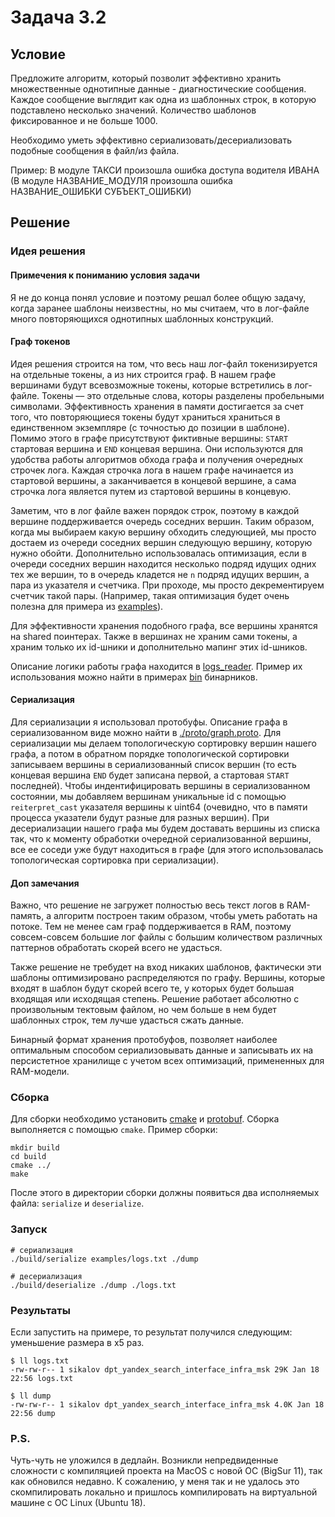 # Задача 3.2

## Условие

Предложите алгоритм, который позволит эффективно хранить множественные однотипные данные - диагностические сообщения. Каждое сообщение выглядит как одна из шаблонных строк, в которую подставлено несколько значений. Количество шаблонов фиксированное и не больше 1000.

Необходимо уметь эффективно сериализовать/десериализовать подобные сообщения в файл/из файла.

Пример: В модуле ТАКСИ произошла ошибка доступа водителя ИВАНА (В модуле НАЗВАНИЕ_МОДУЛЯ произошла ошибка НАЗВАНИЕ_ОШИБКИ СУБЪЕКТ_ОШИБКИ)

## Решение

### Идея решения

#### Примечения к пониманию условия задачи

Я не до конца понял условие и поэтому решал более общую задачу, когда заранее шаблоны неизвестны, но мы считаем, что в
лог-файле много повторяющихся однотипных шаблонных конструкций.

#### Граф токенов

Идея решения строится на том, что весь наш лог-файл токенизируется на отдельные токены, а из них строится граф.
В нашем графе вершинами будут всевозможные токены, которые встретились в лог-файле.
Токены –– это отдельные слова, которы разделены пробельными символами.
Эффективность хранения в памяти достигается за счет того, что повторяющиеся токены будут храниться храниться в единственном экземпляре
(с точностью до позиции в шаблоне).
Помимо этого в графе присутствуют фиктивные вершины: `START` стартовая вершина и `END` концевая вершина.
Они используются для удобства работы алгоритмов обхода графа и получения очередных строчек лога.
Каждая строчка лога в нашем графе начинается из стартовой вершины, а заканчивается в концевой
вершине, а сама строчка лога является путем из стартовой вершины в концевую.

Заметим, что в лог файле важен порядок строк, поэтому в каждой вершине поддерживается очередь соседних вершин.
Таким образом, когда мы выбираем какую вершину обходить следующией, мы просто достаем из очереди соседних вершин следующую вершину,
которую нужно обойти.
Дополнительно использовалась оптимизация, если в очереди соседних вершин находится несколько подряд идущих одних тех же вершин, то
в очередь кладется не `n` подряд идущих вершин, а пара из указателя и счетчика. При проходе, мы просто декрементируем
счетчик такой пары.
(Например, такая оптимизация будет очень полезна для примера из [examples](./examples/logs.txt)).

Для эффективности хранения подобного графа, все вершины хранятся на shared поинтерах. Также в вершинах не храним сами токены,
а храним только их id-шники и дополнительно мапинг этих id-шников.

Описание логики работы графа находится в [logs_reader](./logs_reader/logs_graph.h).
Пример их использования можно найти в примерах [bin](./bin) бинарников.

#### Сериализация

Для сериализации я использовал протобуфы. Описание графа в сериализованном виде можно найти в [./proto/graph.proto](./proto/graph.proto).
Для сериализации мы делаем топологическую сортировку вершин нашего графа, а потом в обратном порядке топологической сортировки записываем
вершины в сериализованный список вершин (то есть концевая вершина `END` будет записана первой, а стартовая `START` последней).
Чтобы индентифицировать вершины в сериализованном состоянии, мы добавляем вершинам уникальные id с помощью `reiterpret_cast` указателя вершины к uint64
(очевидно, что в памяти процесса указатели будут разные для разных вершин). При десериализации нашего графа мы будем доставать вершины из списка
так, что к моменту обработки очередной сериализованной вершины, все ее соседи уже будут находиться в графе (для этого использовалась
топологическая сортировка при сериализации).

#### Доп замечания

Важно, что решение не загружет полностью весь текст логов в RAM-память, а алгоритм построен таким образом, чтобы уметь работать на потоке.
Тем не менее сам граф поддерживается в RAM, поэтому совсем-совсем большие лог файлы с большим количеством различных паттернов
обработать скорей всего не удасться.

Также решение не требудет на вход никаких шаблонов, фактически эти шаблоны оптимизировано распределяются по графу.
Вершины, которые входят в шаблон будут скорей всего те, у которых будет большая входящая или исходящая степень.
Решение работает абсолютно с произвольным тектовым файлом, но чем больше в нем будет шаблонных строк, тем лучше удасться сжать данные.

Бинарный формат хранения протобуфов, позволяет наиболее оптимальным способом сериализовывать данные и записывать их на
персистетное хранилище с учетом всех оптимизаций, примененных для RAM-модели.

### Сборка

Для сборки необходимо установить [cmake](https://cmake.org/) и [protobuf](https://github.com/protocolbuffers/protobuf).
Сборка выполняется с помощью `cmake`. Пример сборки:

```
mkdir build
cd build
cmake ../
make
```

После этого в директории сборки должны появиться два исполняемых файла: `serialize` и `deserialize`.

### Запуск

```
# сериализация
./build/serialize examples/logs.txt ./dump

# десериализация
./build/deserialize ./dump ./logs.txt
```

### Результаты

Если запустить на примере, то результат получился следующим: уменьшение размера в х5 раз.

```shell
$ ll logs.txt
-rw-rw-r-- 1 sikalov dpt_yandex_search_interface_infra_msk 29K Jan 18 22:56 logs.txt

$ ll dump
-rw-rw-r-- 1 sikalov dpt_yandex_search_interface_infra_msk 4.0K Jan 18 22:56 dump
```

### P.S.

Чуть-чуть не уложился в дедлайн. Возникли непредвиденные сложности с компиляцией проекта на MacOS с новой ОС (BigSur 11), так как обновился недавно. К сожалению, у меня так и не удалось это скомпилировать локально и пришлось компилировать на виртуальной машине с ОС Linux (Ubuntu 18).
